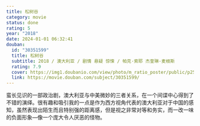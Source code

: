 ```yaml
---
title: 松树谷
category: movie
status: done
rating: 5
year: "2018"
date: 2024-01-01 06:32:41
douban:
  id: "30351599"
  title: 松树谷
  subtitle: 2018 / 澳大利亚 / 剧情 悬疑 惊悚 / 帕克·索耶 杰奎琳·麦根斯
  rating: 7.9
  cover: https://img1.doubanio.com/view/photo/m_ratio_poster/public/p2541910639.jpg
  link: https://movie.douban.com/subject/30351599/
---
```


蛮长见识的一部政治剧，澳大利亚与中美微妙的三者关系，在一个间谍中心得到了不错的演绎。很有趣和吸引我的一点是作为西方视角代表的澳大利亚对于中国的感知，虽然表现出陌生而且特别强的距离感，但是视之非常对等和务实，而一改一味的负面形象—像一个庞大令人厌恶的怪物。